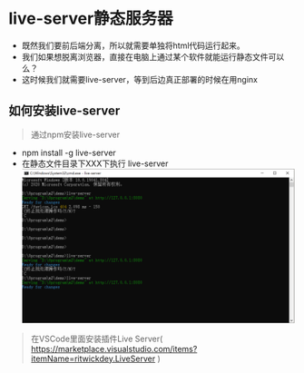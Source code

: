 # live-server静态服务器

- 既然我们要前后端分离，所以就需要单独将html代码运行起来。
- 我们如果想脱离浏览器，直接在电脑上通过某个软件就能运行静态文件可以么？
- 这时候我们就需要live-server，等到后边真正部署的时候在用nginx

## 如何安装live-server

> 通过npm安装live-server  

- npm install -g live-server
- 在静态文件目录下XXX下执行  live-server
![live-server01](./image/live-server01.PNG)

> 在VSCode里面安装插件Live Server( https://marketplace.visualstudio.com/items?itemName=ritwickdey.LiveServer )
